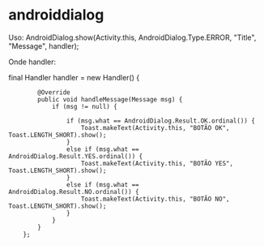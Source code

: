 # androiddialog

Uso:
AndroidDialog.show(Activity.this, AndroidDialog.Type.ERROR, "Title", "Message", handler);

Onde handler:

final Handler handler = new Handler() {

            @Override
            public void handleMessage(Message msg) {
                if (msg != null) {

                    if (msg.what == AndroidDialog.Result.OK.ordinal()) {
                        Toast.makeText(Activity.this, "BOTÃO OK", Toast.LENGTH_SHORT).show();
                    }
                    else if (msg.what == AndroidDialog.Result.YES.ordinal()) {
                        Toast.makeText(Activity.this, "BOTÃO YES", Toast.LENGTH_SHORT).show();
                    }
                    else if (msg.what == AndroidDialog.Result.NO.ordinal()) {
                        Toast.makeText(Activity.this, "BOTÃO NO", Toast.LENGTH_SHORT).show();
                    }
                }
            }
        };
